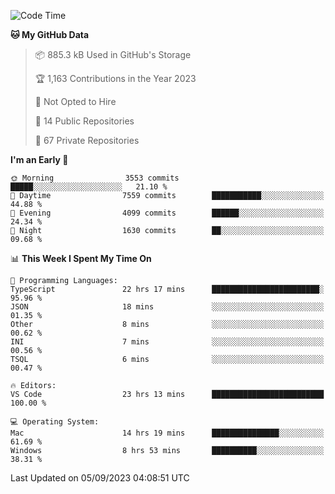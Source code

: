 <!--START_SECTION:waka-->
![Code Time](http://img.shields.io/badge/Code%20Time-4%2C548%20hrs%2046%20mins-blue)

**🐱 My GitHub Data** 

> 📦 885.3 kB Used in GitHub's Storage 
 > 
> 🏆 1,163 Contributions in the Year 2023
 > 
> 🚫 Not Opted to Hire
 > 
> 📜 14 Public Repositories 
 > 
> 🔑 67 Private Repositories 
 > 
**I'm an Early 🐤** 

```text
🌞 Morning                3553 commits        █████░░░░░░░░░░░░░░░░░░░░   21.10 % 
🌆 Daytime                7559 commits        ███████████░░░░░░░░░░░░░░   44.88 % 
🌃 Evening                4099 commits        ██████░░░░░░░░░░░░░░░░░░░   24.34 % 
🌙 Night                  1630 commits        ██░░░░░░░░░░░░░░░░░░░░░░░   09.68 % 
```


📊 **This Week I Spent My Time On** 

```text
💬 Programming Languages: 
TypeScript               22 hrs 17 mins      ████████████████████████░   95.96 % 
JSON                     18 mins             ░░░░░░░░░░░░░░░░░░░░░░░░░   01.35 % 
Other                    8 mins              ░░░░░░░░░░░░░░░░░░░░░░░░░   00.62 % 
INI                      7 mins              ░░░░░░░░░░░░░░░░░░░░░░░░░   00.56 % 
TSQL                     6 mins              ░░░░░░░░░░░░░░░░░░░░░░░░░   00.47 % 

🔥 Editors: 
VS Code                  23 hrs 13 mins      █████████████████████████   100.00 % 

💻 Operating System: 
Mac                      14 hrs 19 mins      ███████████████░░░░░░░░░░   61.69 % 
Windows                  8 hrs 53 mins       ██████████░░░░░░░░░░░░░░░   38.31 % 
```


 Last Updated on 05/09/2023 04:08:51 UTC
<!--END_SECTION:waka-->

